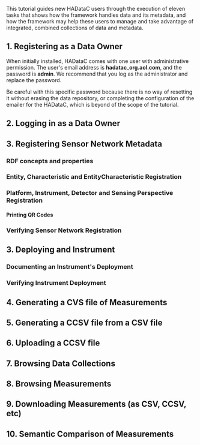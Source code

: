 This tutorial guides new HADataC users through the execution of eleven tasks that shows how the framework handles data and its metadata, and how the framework may help these users to manage and take advantage of integrated, combined collections of data and metadata.

## 1. Registering as a Data Owner

When initially installed, HADataC comes with one user with administrative permission. The user's email address is **hadatac_org.aol.com**, and the password is **admin**. We recommend that you log as the administrator and replace the password. 

Be careful with this specific password because there is no way of resetting it without erasing the data repository, or completing the configuration of the emailer for the HADataC, which is beyond of the scope of the tutorial. 

## 2. Logging in as a Data Owner

## 3. Registering Sensor Network Metadata

### RDF concepts and properties

### Entity, Characteristic and EntityCharacteristic Registration

### Platform, Instrument, Detector and Sensing Perspective Registration

#### Printing QR Codes

### Verifying Sensor Network Registration

## 3. Deploying and Instrument

### Documenting an Instrument's Deployment

### Verifying Instrument Deployment

## 4. Generating a CVS file of Measurements

## 5. Generating a CCSV file from a CSV file

## 6. Uploading a CCSV file

## 7. Browsing Data Collections

## 8. Browsing Measurements

## 9. Downloading Measurements (as CSV, CCSV, etc)

## 10. Semantic Comparison of Measurements  